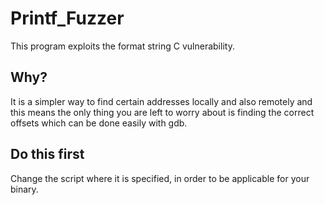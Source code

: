 # Printf_Fuzzer
This program exploits the format string C vulnerability.

## Why?
It is a simpler way to find certain addresses locally and also remotely and this means the only thing you are left to worry about is finding the correct offsets which can be done easily with gdb.

## Do this first
Change the script where it is specified, in order to be applicable for your binary.


